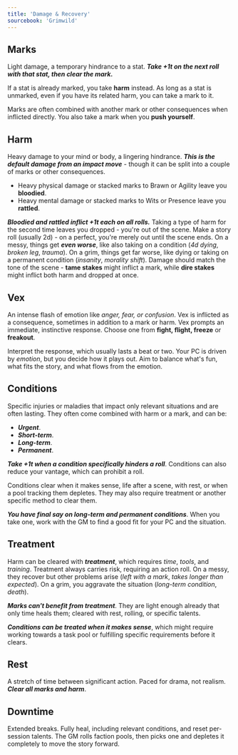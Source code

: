 ```yaml
---
title: 'Damage & Recovery'
sourcebook: 'Grimwild'
---
```


## Marks

Light damage, a temporary hindrance to a stat. **_Take +1t on the next roll with that stat, then clear the mark._**

If a stat is already marked, you take **harm**  instead. As long as a stat is unmarked, even if you have its related harm, you can take a mark to it.

Marks are often combined with another mark or other consequences when inflicted directly. You also take a mark when you **push yourself**.

## Harm

Heavy damage to your mind or body, a lingering hindrance. **_This is the default damage from an impact move_** - though it can be split into
a couple of marks or other consequences.

- Heavy physical damage or stacked marks to Brawn or Agility leave you **bloodied**.
- Heavy mental damage or stacked marks to Wits or Presence leave you **rattled**.

**_Bloodied and rattled inflict +1t each on all rolls._** Taking a type of harm for the second time leaves you dropped - you're out of the scene. Make a story roll (usually 2d) - on a perfect, you're merely out until the scene ends. On a messy, things get **_even worse_**, like also taking on a condition (_4d dying_, _broken leg_, _trauma_). On a grim, things get far worse, like dying or taking on a permanent condition (_insanity_, _morality shift_).  Damage should match the tone of the scene - **tame stakes** might inflict a mark, while **dire stakes** might inflict both harm and dropped at once.

## Vex

An intense flash of emotion like _anger, fear, or confusion_. Vex is inflicted as a consequence, sometimes in addition to a mark or harm. Vex prompts an immediate, instinctive response. Choose one from **fight, flight, freeze** or **freakout**.

Interpret the response, which usually lasts a beat or two. Your PC is driven by _emotion_, but you decide how it plays out. Aim to balance what's fun, what fits the story, and what flows from the emotion.

## Conditions

Specific injuries or maladies that impact only relevant situations and are often lasting. They often come combined with harm or a mark, and can be:

- **_Urgent_**.
- **_Short-term_**.
- **_Long-term_**.
- **_Permanent_**.

**_Take +1t when a condition specifically hinders a roll_**. Conditions can also reduce your vantage, which can prohibit a roll.

Conditions clear when it makes sense, life after a scene, with rest, or when a pool tracking them depletes. They may also require treatment or another specific method to clear them.

**_You have final say on long-term and permanent conditions_**. When you take one, work with the GM to find a good fit for your PC and the situation.

## Treatment

Harm can be cleared with **_treatment_**, which requires _time_, _tools_,  and _training_. Treatment always carries risk, requiring an action roll. On a messy, they recover but other problems arise (_left with a mark_, _takes longer than expected_). On a grim, you aggravate the situation (_long-term condition_, _death_).

**_Marks can't benefit from treatment_**. They are light enough already that only time heals them; cleared with rest, rolling, or specific talents.

**_Conditions can be treated when it makes sense_**, which might require working towards a task pool or fulfilling specific requirements before it clears.

## Rest

A stretch of time between significant action. Paced for drama, not realism. **_Clear all marks and harm_**.

## Downtime

Extended breaks. Fully heal, including relevant conditions, and reset per-session talents. The GM rolls faction pools, then picks one and depletes it completely to move the story forward.
